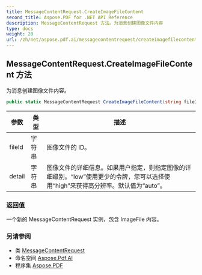 ```yaml
---
title: MessageContentRequest.CreateImageFileContent
second_title: Aspose.PDF for .NET API Reference
description: MessageContentRequest 方法。为消息创建图像文件内容
type: docs
weight: 20
url: /zh/net/aspose.pdf.ai/messagecontentrequest/createimagefilecontent/
---
```

## MessageContentRequest.CreateImageFileContent 方法

为消息创建图像文件内容。

```csharp
public static MessageContentRequest CreateImageFileContent(string fileId, string detail = "auto")
```

| 参数 | 类型 | 描述 |
| --- | --- | --- |
| fileId | 字符串 | 图像文件的 ID。 |
| detail | 字符串 | 图像文件的详细信息。如果用户指定，则指定图像的详细级别。“low”使用更少的令牌，您可以选择使用“high”来获得高分辨率。默认值为“auto”。 |

### 返回值

一个新的 MessageContentRequest 实例，包含 ImageFile 内容。

### 另请参阅

* 类 [MessageContentRequest](../)
* 命名空间 [Aspose.Pdf.AI](../../../aspose.pdf.ai/)
* 程序集 [Aspose.PDF](../../../)